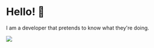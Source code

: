 # Hello! 👋

I am a developer that pretends to know what they're doing.

<img align="center" src="https://github-readme-stats.vercel.app/api/top-langs/?username=<USERNAME>&theme=synthwave " />

